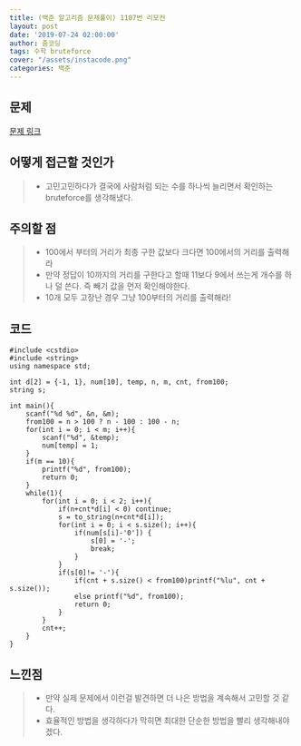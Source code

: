 ```yaml
---
title: (백준 알고리즘 문제풀이) 1107번 리모컨
layout: post
date: '2019-07-24 02:00:00'
author: 줌코딩
tags: 수학 bruteforce
cover: "/assets/instacode.png"
categories: 백준
---
```


## 문제

[문제 링크](https://www.acmicpc.net/problem/1107)

## 어떻게 접근할 것인가

>* 고민고민하다가 결국에 사람처럼 되는 수를 하나씩 늘리면서 확인하는 bruteforce를 생각해냈다.

## 주의할 점

>* 100에서 부터의 거리가 최종 구한 값보다 크다면 100에서의 거리를 출력해라
>* 만약 정답이 10까지의 거리를 구한다고 할때 11보다 9에서 쓰는게 개수를 하나 덜 쓴다. 즉 빼기 값을 먼저 확인해야한다.
>* 10개 모두 고장난 경우 그냥 100부터의 거리를 출력해라!

## 코드

    #include <cstdio>
    #include <string>
    using namespace std;

    int d[2] = {-1, 1}, num[10], temp, n, m, cnt, from100;
    string s;

    int main(){
        scanf("%d %d", &n, &m);
        from100 = n > 100 ? n - 100 : 100 - n;
        for(int i = 0; i < m; i++){
            scanf("%d", &temp);
            num[temp] = 1;
        }
        if(m == 10){
            printf("%d", from100);
            return 0;
        }
        while(1){
            for(int i = 0; i < 2; i++){
                if(n+cnt*d[i] < 0) continue;
                s = to_string(n+cnt*d[i]);
                for(int i = 0; i < s.size(); i++){
                    if(num[s[i]-'0']) {
                        s[0] = '-';
                        break;
                    }
                }
                if(s[0]!= '-'){
                    if(cnt + s.size() < from100)printf("%lu", cnt + s.size());
                    else printf("%d", from100);
                    return 0;
                }
            }
            cnt++;
        }
    }

## 느낀점

>* 만약 실제 문제에서 이런걸 발견하면 더 나은 방법을 계속해서 고민할 것 같다.
>* 효율적인 방법을 생각하다가 막히면 최대한 단순한 방법을 빨리 생각해내야겠다.
